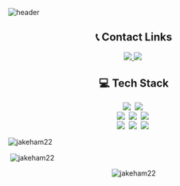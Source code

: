 ![header](https://capsule-render.vercel.app/api?type=slice&color=auto&height=180&section=header&text=Welcome!!&fontAlign=50&fontAlignY=70&fontSize=40&fontColor=000000)

<!-- https://simpleicons.org/ 아이콘-->
<!-- https://shields.io/ 배지 -->

<h2 align="center">📞 Contact Links</h3>
<p align="center">
<!-- Gmail -->
<a href="mailto:wkdrh000@gmail.com"><img src="https://img.shields.io/badge/Gmail-d14836?style=for-the-badge&logo=Gmail&logoColor=white&link=wkdrh000@gmail.com"/>
<!-- Insta -->
<a href="https://www.instagram.com/jake_ham_93/"><img src="https://img.shields.io/badge/Instagram-E4405F?style=for-the-badge&logo=Instagram&logoColor=white&link=https://www.instagram.com/jake_ham_93/"/></a>&nbsp
</a></a>
</p>

<h2 align="center">💻 Tech Stack</h3>
<p align="center">
<p align="center">
<!--language    -->
  <img src="https://img.shields.io/badge/Java-007396?style=for-the-badge&logo=Java&logoColor=white"/></a>&nbsp
  <img src="https://img.shields.io/badge/Python-3766AB?style=for-the-badge&logo=Python&logoColor=white"/></a>&nbsp 
  <br>
<!-- Framework & DBMS   -->
  <img src="https://img.shields.io/badge/Mysql-E6B91E?style=for-the-badge&logo=MySql&logoColor=white"/></a>&nbsp 
    <img src="https://img.shields.io/badge/Spring-6DB33F?style=for-the-badge&logo=Spring&logoColor=white"/></a>&nbsp
    <img src="https://img.shields.io/badge/swagger-85EA2D?style=for-the-badge&logo=swagger&logoColor=white"/></a>&nbsp
<!--  Communication Tools   -->
   <br>
   <img src="https://img.shields.io/badge/Notion-000000?style=for-the-badge&logo=Notion&logoColor=white"/></a>&nbsp
   <img src="https://img.shields.io/badge/slack-4A154B?style=for-the-badge&logo=slack&logoColor=white"/></a>&nbsp
  <img src="https://img.shields.io/badge/Intellij-000000?style=for-the-badge&logo=intellijidea&logoColor=white"/></a>&nbsp
</p>

<!-- Top-langs -->
<p><img align="center" src="https://github-readme-stats.vercel.app/api/top-langs?username=jakeham22&show_icons=true&locale=en&layout=compact" alt="jakeham22" /></p>
<!-- Github Stats  -->
<p>&nbsp;<img align="center" src="https://github-readme-stats.vercel.app/api?username=jakeham22&show_icons=true&locale=en" alt="jakeham22" /></p>
<!-- Hits  -->
<p align="center"> <img src="https://komarev.com/ghpvc/?username=jakeham22&label=Profile%20views&color=0e75b6&style=flat" alt="jakeham22" /> </p>
